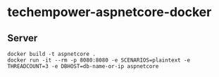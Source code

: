 # techempower-aspnetcore-docker

## Server
```
docker build -t aspnetcore .
docker run -it --rm -p 8080:8080 -e SCENARIOS=plaintext -e THREADCOUNT=3 -e DBHOST=db-name-or-ip aspnetcore
```
